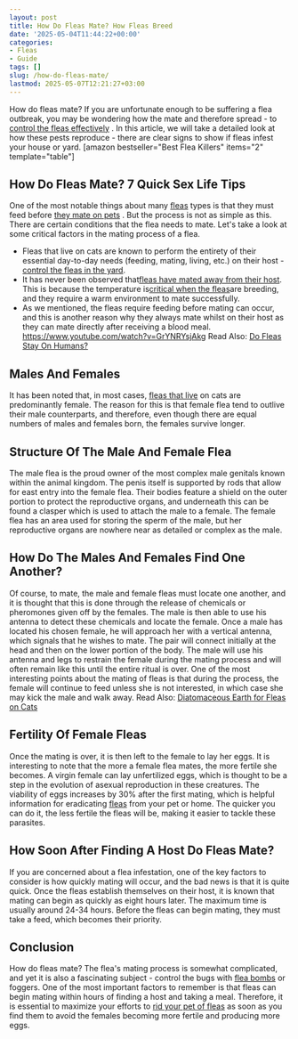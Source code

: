 ```yaml
---
layout: post
title: How Do Fleas Mate? How Fleas Breed
date: '2025-05-04T11:44:22+00:00'
categories:
- Fleas
- Guide
tags: []
slug: /how-do-fleas-mate/
lastmod: 2025-05-07T12:21:27+03:00
---
```


How do fleas mate? If you are unfortunate enough to be suffering a flea outbreak, you may be wondering how the mate and therefore spread - to
[control the fleas effectively](https://pestpolicy.com/how-to-get-rid-of-fleas/)
.
In this article, we will take a detailed look at how these pests reproduce - there are clear signs to show if fleas infest your house or yard.
[amazon bestseller="Best Flea Killers" items="2" template="table"]
## How Do Fleas Mate? 7 Quick Sex Life Tips
One of the most notable things about many
[fleas](https://pestpolicy.com/what-do-fleas-look-like/)
types is that they must feed before
[they mate on pets](https://hgic.clemson.edu/factsheet/flea-control/)
.
But the process is not as simple as this. There are certain conditions that the flea needs to mate. Let's take a look at some critical factors in the mating process of a flea.
- Fleas that live on cats are known to perform the entirety of their essential day-to-day needs (feeding, mating, living, etc.) on their host -[control the fleas in the yard](https://pestpolicy.com/best-flea-spray-for-yard/).
- It has never been observed that[fleas have mated away from their host](https://pestpolicy.com/how-long-do-fleas-live-on-humans/). This is because the temperature is[critical when the fleas](https://pestpolicy.com/what-do-baby-fleas-look-like/)are breeding, and they require a warm environment to mate successfully.
- As we mentioned, the fleas require feeding before mating can occur, and this is another reason why they always mate whilst on their host as they can mate directly after receiving a blood meal.
https://www.youtube.com/watch?v=GrYNRYsjAkg
Read Also:
[Do Fleas Stay On Humans?](https://pestpolicy.com/do-fleas-stay-on-humans/)
## Males And Females
It has been noted that, in most cases,
[fleas that live](https://pestpolicy.com/can-fleas-live-on-clothes/)
on cats are predominantly female. The reason for this is that female flea tend to outlive their male counterparts, and therefore, even though there are equal numbers of males and females born, the females survive longer.
## Structure Of The Male And Female Flea
The male flea is the proud owner of the most complex male genitals known within the animal kingdom. The penis itself is supported by rods that allow for east entry into the female flea.
Their bodies feature a shield on the outer portion to protect the reproductive organs, and underneath this can be found a clasper which is used to attach the male to a female.
The female flea has an area used for storing the sperm of the male, but her reproductive organs are nowhere near as detailed or complex as the male.
## How Do The Males And Females Find One Another?
Of course, to mate, the male and female fleas must locate one another, and it is thought that this is done through the release of chemicals or pheromones given off by the females.
The male is then able to use his antenna to detect these chemicals and locate the female. Once a male has located his chosen female, he will approach her with a vertical antenna, which signals that he wishes to mate.
The pair will connect initially at the head and then on the lower portion of the body. The male will use his antenna and legs to restrain the female during the mating process and will often remain like this until the entire ritual is over.
One of the most interesting points about the mating of fleas is that during the process, the female will continue to feed unless she is not interested, in which case she may kick the male and walk away.
Read Also:
[Diatomaceous Earth for Fleas on Cats](https://pestpolicy.com/diatomaceous-earth-for-fleas-on-cats/)
## Fertility Of Female Fleas
Once the mating is over, it is then left to the female to lay her eggs. It is interesting to note that the more a female flea mates, the more fertile she becomes.
A virgin female can lay unfertilized eggs, which is thought to be a step in the evolution of asexual reproduction in these creatures.
The viability of eggs increases by 30% after the first mating, which is helpful information for eradicating
[fleas](https://pestpolicy.com/where-do-fleas-come-from/)
from your pet or home. The quicker you can do it, the less fertile the fleas will be, making it easier to tackle these parasites.
## How Soon After Finding A Host Do Fleas Mate?
If you are concerned about a flea infestation, one of the key factors to consider is how quickly mating will occur, and the bad news is that it is quite quick.
Once the fleas establish themselves on their host, it is known that mating can begin as quickly as eight hours later. The maximum time is usually around 24-34 hours. Before the fleas can begin mating, they must take a feed, which becomes their priority.
## Conclusion
How do fleas mate? The flea's mating process is somewhat complicated, and yet it is also a fascinating subject - control the bugs with
[flea bombs](https://pestpolicy.com/best-fogger-for-fleas/)
or foggers.
One of the most important factors to remember is that fleas can begin mating within hours of finding a host and taking a meal.
Therefore, it is essential to maximize your efforts to
[rid your pet of fleas](https://pestpolicy.com/how-to-get-rid-of-fleas-on-clothes-and-bedding/)
as soon as you find them to avoid the females becoming more fertile and producing more eggs.

